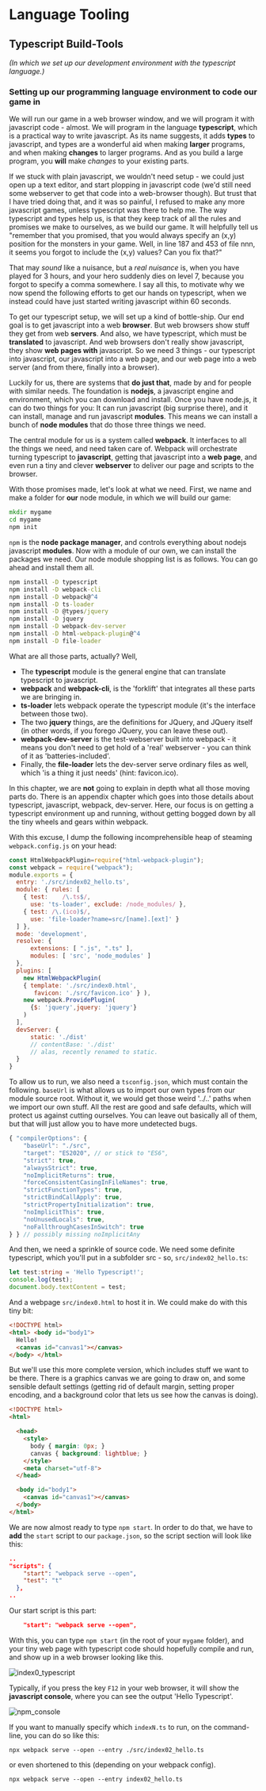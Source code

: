 

# Language Tooling

## Typescript Build-Tools

*(In which we set up our development environment with the typescript language.)*

### Setting up our programming language environment to code our game in

We will run our game in a web browser window, and we will program it with javascript code - almost. We will program in the language **typescript**, which is a practical way to write javascript. As its name suggests, it adds **types** to javascript, and types are a wonderful aid when making **larger** programs, and when making **changes** to larger programs. And as you build a large program, you **will** make *changes* to your existing parts. 

If we stuck with plain javascript, we wouldn't need setup - we could just open up a text editor, and start plopping in javascript code (we'd still need some webserver to get that code into a web-browser though). But trust that I have tried doing that, and it was so painful, I refused to make any more javascript games, unless typescript was there to help me. The way typescript and types help us, is that they keep track of all the rules and promises we make to ourselves, as we build our game. It will helpfully tell us "remember that you promised, that you would always specify an (x,y) position for the monsters in your game. Well, in line 187 and 453 of file nnn, it seems you forgot to include the (x,y) values? Can you fix that?"

That may *sound* like a nuisance, but a *real nuisance* is, when you have played for 3 hours, and your hero suddenly dies on level 7, because you forgot to specify a comma somewhere. I say all this, to motivate why we now spend the following efforts to get our hands on typescript, when we instead could have just started writing javascript within 60 seconds.

To get our typescript setup, we will set up a kind of bottle-ship. Our end goal is to get javascript into a web **browser**. But web browsers show stuff they get from web **servers**. And also, we have typescript, which must be **translated** to javascript. And web browsers don't really show javascript, they show **web pages with** javascript. So we need 3 things - our typescript into javascript, our javascript into a web page, and our web page into a web server (and from there, finally into a browser).

Luckily for us, there are systems that **do just that**, made by and for people with similar needs. The foundation is **nodejs**, a javascript engine and environment, which you can download and install. Once you have node.js, it can do two things for you: It can run javascript (big surprise there), and it can install, manage and run javascript **modules**. This means we can install a bunch of **node modules** that do those three things we need.

The central module for us is a system called **webpack**. It interfaces to all the things we need, and need taken care of. Webpack will orchestrate turning typescript to **javascript**, getting that javascript into a **web page**, and even run a tiny and clever **webserver** to deliver our page and scripts to the browser. 

With those promises made, let's look at what we need. First, we name and make a folder for **our** node module, in which we will build our game:

```cmd
mkdir mygame
cd mygame
npm init
```

`npm` is the **node package manager**, and controls everything about nodejs javascript **modules**. Now with a module of our own, we can install the packages we need. Our node module shopping list is as follows. You can go ahead and install them all.

```cmd
npm install -D typescript
npm install -D webpack-cli
npm install -D webpack@^4
npm install -D ts-loader
npm install -D @types/jquery
npm install -D jquery
npm install -D webpack-dev-server
npm install -D html-webpack-plugin@^4
npm install -D file-loader
```

What are all those parts, actually? Well,

- The **typescript** module is the general engine that can translate typescript to javascript. 
- **webpack** and **webpack-cli**, is the 'forklift' that integrates all these parts we are bringing in. 
- **ts-loader** lets webpack operate the typescript module (it's the interface between those two). 
- The two **jquery** things, are the definitions for JQuery, and JQuery itself (in other words, if you forego JQuery, you can leave these out). 
- **webpack-dev-server** is the test-webserver built into webpack - it means you don't need to get hold of a 'real' webserver - you can think of it as 'batteries-included'. 
- Finally, the **file-loader** lets the dev-server serve ordinary files as well, which 'is a thing it just needs' (hint: favicon.ico). 

In this chapter, we are **not** going to explain in depth what all those moving parts do. There is an appendix chapter which goes into those details about typescript, javascript, webpack, dev-server. Here, our focus is on getting a typescript environment up and running, without getting bogged down by all the tiny wheels and gears within webpack. 

With this excuse, I dump the following incomprehensible heap of steaming `webpack.config.js` on your head:

```javascript
const HtmlWebpackPlugin=require("html-webpack-plugin");
const webpack = require("webpack");
module.exports = {
  entry: './src/index02_hello.ts',
  module: { rules: [
    { test:    /\.ts$/, 
      use: 'ts-loader', exclude: /node_modules/ },
    { test: /\.(ico)$/, 
      use: 'file-loader?name=src/[name].[ext]' }    
  ] },
  mode: 'development',
  resolve: { 
      extensions: [ ".js", ".ts" ],
      modules: [ 'src', 'node_modules' ]
  },
  plugins: [
    new HtmlWebpackPlugin( 
    { template: './src/index0.html',
       favicon: './src/favicon.ico' } ),
    new webpack.ProvidePlugin(
      {$: 'jquery',jquery: 'jquery'}
    )
  ],
  devServer: { 
      static: './dist'
      // contentBase: './dist' 
      // alas, recently renamed to static.
  }
}
```

To allow us to run, we also need a `tsconfig.json`, which must contain the following. `baseUrl` is what allows us to import our own types from our module source root. Without it, we would get those weird '../..' paths when we import our own stuff. All the rest are good and safe defaults, which will protect us against cutting ourselves. You can leave out basically all of them, but that will just allow you to have more undetected bugs.

```typescript
{ "compilerOptions": {
    "baseUrl": "./src",
    "target": "ES2020", // or stick to "ES6",
    "strict": true,
    "alwaysStrict": true,
    "noImplicitReturns": true,
    "forceConsistentCasingInFileNames": true,
    "strictFunctionTypes": true,
    "strictBindCallApply": true,
    "strictPropertyInitialization": true,
    "noImplicitThis": true,
    "noUnusedLocals": true,
    "noFallthroughCasesInSwitch": true    
} } // possibly missing noImplicitAny
```

And then, we need a sprinkle of source code. We need some definite typescript, which you'll put in a subfolder src - so, `src/index02_hello.ts`:

```typescript
let test:string = 'Hello Typescript!';
console.log(test);
document.body.textContent = test;
```

And a webpage `src/index0.html` to host it in. We could make do with this tiny bit:

```html
<!DOCTYPE html>
<html> <body id="body1">
  Hello!
  <canvas id="canvas1"></canvas>
</body> </html>
```

But we'll use this more complete version, which includes stuff we want to be there. There is a graphics canvas we are going to draw on, and some sensible default settings (getting rid of default margin, setting proper encoding, and a background color that lets us see how the canvas is doing).

````html
<!DOCTYPE html>
<html>

  <head>
    <style>
      body { margin: 0px; }
      canvas { background: lightblue; }
    </style>
    <meta charset="utf-8">
  </head>

  <body id="body1">
    <canvas id="canvas1"></canvas>
  </body>
</html>

````

We are now almost ready to type `npm start`. In order to do that, we have to **add** the `start` script to our `package.json`, so the script section will look like this:

```json
..
"scripts": {
    "start": "webpack serve --open",
    "test": "t"
  },
..
```

Our start script is this part:

```json
    "start": "webpack serve --open",
```

With this, you can type `npm start` (in the root of your `mygame` folder), and your tiny web page with typescript code should hopefully compile and run, and show up in a web browser looking like this. 

![index0_typescript](./img/index0_typescript2.png)

Typically, if you press the key `F12` in your web browser, it will show the **javascript console**, where you can see the output 'Hello Typescript'. 

![npm_console](./img/npm_console.png)

If you want to manually specify which `indexN.ts` to run, on the command-line, you can do so like this:

`npx webpack serve --open --entry ./src/index02_hello.ts`

or even shortened to this (depending on your webpack config).

`npx webpack serve --open --entry index02_hello.ts`

